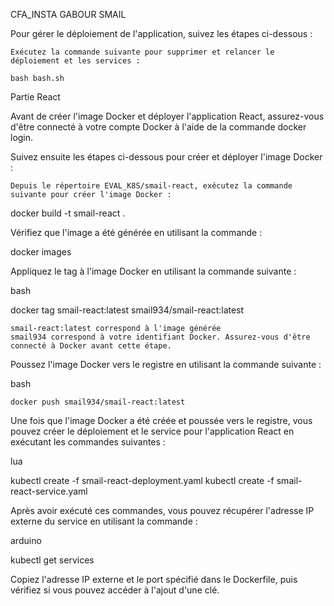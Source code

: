 CFA_INSTA GABOUR SMAIL

Pour gérer le déploiement de l'application, suivez les étapes ci-dessous :

    Exécutez la commande suivante pour supprimer et relancer le déploiement et les services :

    bash bash.sh

Partie React

Avant de créer l'image Docker et déployer l'application React, assurez-vous d'être connecté à votre compte Docker à l'aide de la commande docker login.

Suivez ensuite les étapes ci-dessous pour créer et déployer l'image Docker :

    Depuis le répertoire EVAL_K8S/smail-react, exécutez la commande suivante pour créer l'image Docker :

docker build -t smail-react .

Vérifiez que l'image a été générée en utilisant la commande :

docker images

Appliquez le tag à l'image Docker en utilisant la commande suivante :

bash

docker tag smail-react:latest smail934/smail-react:latest

    smail-react:latest correspond à l'image générée
    smail934 correspond à votre identifiant Docker. Assurez-vous d'être connecté à Docker avant cette étape.

Poussez l'image Docker vers le registre en utilisant la commande suivante :

bash

    docker push smail934/smail-react:latest

Une fois que l'image Docker a été créée et poussée vers le registre, vous pouvez créer le déploiement et le service pour l'application React en exécutant les commandes suivantes :

lua

kubectl create -f smail-react-deployment.yaml
kubectl create -f smail-react-service.yaml

Après avoir exécuté ces commandes, vous pouvez récupérer l'adresse IP externe du service en utilisant la commande :

arduino

kubectl get services

Copiez l'adresse IP externe et le port spécifié dans le Dockerfile, puis vérifiez si vous pouvez accéder à l'ajout d'une clé.
